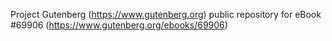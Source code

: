 Project Gutenberg (https://www.gutenberg.org) public repository for
eBook #69906 (https://www.gutenberg.org/ebooks/69906)
